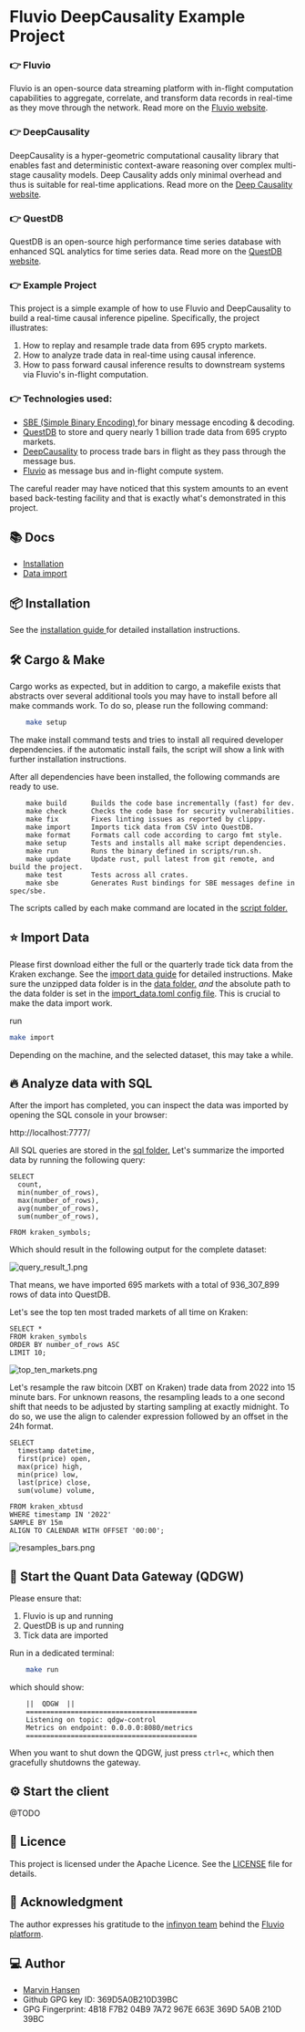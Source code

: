 # Fluvio DeepCausality Example Project

### 👉 **Fluvio**

Fluvio is an open-source data streaming platform with in-flight computation capabilities to aggregate, correlate, and transform data records in real-time as they move through the network. Read more on the [Fluvio website](https://www.fluvio.io). 

### 👉 **DeepCausality**

DeepCausality is a hyper-geometric computational causality library that enables fast and deterministic context-aware reasoning over complex multi-stage causality models. Deep Causality adds only minimal overhead and thus is suitable for real-time applications. Read more on the [Deep Causality website](https://www.deepcausality.com).


### 👉 **QuestDB**

QuestDB is an open-source high performance time series database with enhanced SQL analytics for time series data. Read more on the [QuestDB website](https://questdb.io).


### 👉 **Example Project**

This project is a simple example of how to use Fluvio and DeepCausality to build a real-time causal inference pipeline. Specifically, the project illustrates:

1) How to replay and resample trade data from 695 crypto markets. 
2) How to analyze trade data in real-time using causal inference.
3) How to pass forward causal inference results to downstream systems via Fluvio's in-flight computation.

### 👉 **Technologies used:**
* [SBE (Simple Binary Encoding) ](https://github.com/real-logic/simple-binary-encoding)for binary message encoding & decoding.
* [QuestDB](https://github.com/questdb/questdb) to store and query nearly 1 billion trade data from 695 crypto markets.
* [DeepCausality](https://github.com/deepcausality-rs/deep_causality/tree/main) to process trade bars in flight as they pass through the message bus.
* [Fluvio](https://github.com/infinyon/fluvio) as message bus and in-flight compute system.

The careful reader may have noticed that this system amounts to an event based back-testing facility and 
that is exactly what's demonstrated in this project. 

## 📚 Docs

* [Installation](install.md)
* [Data import](import_data.md)

## 📦 Installation

See the [installation guide ](install.md)for detailed installation instructions.

## 🛠️ Cargo & Make

Cargo works as expected, but in addition to cargo, a makefile exists
that abstracts over several additional tools you may have to install
before all make commands work. To do so, please run the following command:

```bash 
    make setup
```

The make install command tests and tries to install all required developer dependencies.
if the automatic install fails, the script will show a link with further installation instructions.

After all dependencies have been installed, the following commands are ready to use.

```
    make build   	Builds the code base incrementally (fast) for dev.
    make check   	Checks the code base for security vulnerabilities.
    make fix   		Fixes linting issues as reported by clippy.
    make import   	Imports tick data from CSV into QuestDB.
    make format   	Formats call code according to cargo fmt style.
    make setup   	Tests and installs all make script dependencies.
    make run   		Runs the binary defined in scripts/run.sh.
    make update   	Update rust, pull latest from git remote, and build the project.
    make test   	Tests across all crates.
    make sbe   		Generates Rust bindings for SBE messages define in spec/sbe.
```

The scripts called by each make command are located in the [script folder.](scripts)

## ⭐ Import Data

Please first download either the full or the quarterly trade tick data from the Kraken exchange. See the [import data guide](import_data.md) for detailed instructions. Make sure the unzipped data folder is in the [data folder.](data) *and* the absolute path to
the data folder is set in the [import_data.toml config file](import_config.toml). This is crucial to make the data import work. 


run 

```bash
make import
```

Depending on the machine, and the selected dataset, this may take a while.

## 🔥 Analyze data with SQL

After the import has completed, you can inspect the data was imported by opening the SQL console in your browser:

http://localhost:7777/

All SQL queries are stored in the [sql folder.](sql) Let's summarize the imported data by running the following query:

```
SELECT 
  count,
  min(number_of_rows),
  max(number_of_rows),
  avg(number_of_rows), 
  sum(number_of_rows),

FROM kraken_symbols;
```

Which should result in the following output for the complete dataset:

![query_result_1.png](doc/img/query_result_1.png)

That means, we have imported 695 markets with a total of 936_307_899 rows of data into QuestDB.

Let's see the top ten most traded markets of all time on Kraken: 

```
SELECT * 
FROM kraken_symbols
ORDER BY number_of_rows ASC
LIMIT 10;
```
![top_ten_markets.png](doc/img/top_ten_markets.png)

Let's resample the raw bitcoin (XBT on Kraken) trade data from 2022 into 15 minute bars. 
For unknown reasons, the resampling leads to a one second shift that needs to be adjusted by starting sampling at exactly midnight. To do so, we use the align to calender expression followed by an offset in the 24h format. 

```
SELECT
  timestamp datetime,
  first(price) open,
  max(price) high,
  min(price) low,
  last(price) close,
  sum(volume) volume,

FROM kraken_xbtusd
WHERE timestamp IN '2022'
SAMPLE BY 15m
ALIGN TO CALENDAR WITH OFFSET '00:00';
```
![resamples_bars.png](doc/img/resamples_bars.png)


## 🚀 Start the Quant Data Gateway (QDGW)

Please ensure that:
1) Fluvio is up and running
2) QuestDB is up and running
3) Tick data are imported

Run in a dedicated terminal: 

```bash
    make run
```

which should show:

``` 
    ||  QDGW  ||
    ==========================================
    Listening on topic: qdgw-control
    Metrics on endpoint: 0.0.0.0:8080/metrics
    ==========================================
```

When you want to shut down the QDGW, just press `ctrl+c`, which then
gracefully shutdowns the gateway.

## ⚙️ Start the client

@TODO

## 📜 Licence

This project is licensed under the Apache Licence.
See the [LICENSE](LICENSE) file for details.

## 🙏 Acknowledgment 

The author expresses his gratitude to the [infinyon team](https://infinyon.com/about/#) behind the [Fluvio platform](https://fluvio.io/).


## 💻 Author
* [Marvin Hansen](https://github.com/marvin-hansen)
* Github GPG key ID: 369D5A0B210D39BC
* GPG Fingerprint: 4B18 F7B2 04B9 7A72 967E 663E 369D 5A0B 210D 39BC
